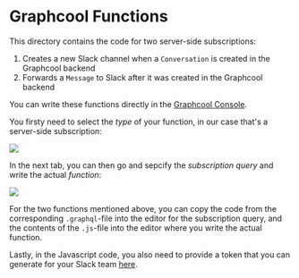# Graphcool Functions

This directory contains the code for two server-side subscriptions:

1. Creates a new Slack channel when a `Conversation` is created in the Graphcool backend
2. Forwards a `Message` to Slack after it was created in the Graphcool backend

You can write these functions directly in the [Graphcool Console](https://console.graph.cool).

You firsty need to select the _type_ of your function, in our case that's a server-side subscription:

![](http://imgur.com/lPjPwNu.png)

In the next tab, you can then go and sepcify the _subscription query_ and write the actual _function_:

![](http://imgur.com/dI2WZw8.png)

For the two functions mentioned above, you can copy the code from the corresponding `.graphql`-file into the editor for the subscription query, and the contents of the `.js`-file into the editor where you write the actual function.

Lastly, in the Javascript code, you also need to provide a token that you can generate for your Slack team [here](https://api.slack.com/custom-integrations/legacy-tokens).